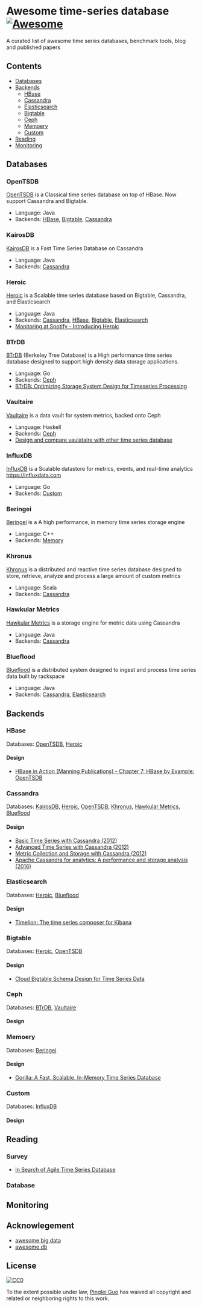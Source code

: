 <!-- NOTE: this md file is generated, please don't modify the file directly -->
# Awesome time-series database [![Awesome](https://cdn.rawgit.com/sindresorhus/awesome/d7305f38d29fed78fa85652e3a63e154dd8e8829/media/badge.svg)](https://github.com/sindresorhus/awesome)
A curated list of awesome time series databases, benchmark tools, blog and published papers

## Contents

- [Databases](#databases)
- [Backends](#backends)
  - [HBase](#hbase)
  - [Cassandra](#cassandra)
  - [Elasticsearch](#elasticsearch)
  - [Bigtable](#bigtable)
  - [Ceph](#ceph)
  - [Memoery](#memoery)
  - [Custom](#custom)
- [Reading](#reading)
- [Monitoring](#monitoring)

## Databases

### OpenTSDB

[OpenTSDB](http://opentsdb.net/) is a Classical time series database on top of HBase. Now support Cassandra and Bigtable.

- Language: Java
- Backends: [HBase](#hbase), [Bigtable](#bigtable), [Cassandra](#cassandra)

### KairosDB

[KairosDB](https://kairosdb.github.io/) is a Fast Time Series Database on Cassandra

- Language: Java
- Backends: [Cassandra](#cassandra)

### Heroic

[Heroic](https://spotify.github.io/heroic/) is a Scalable time series database based on Bigtable, Cassandra, and Elasticsearch

- Language: Java
- Backends: [Cassandra](#cassandra), [HBase](#hbase), [Bigtable](#bigtable), [Elasticsearch](#elasticsearch)
- [Monitoring at Spotify - Introducing Heroic](https://labs.spotify.com/2015/11/17/monitoring-at-spotify-introducing-heroic/)

### BTrDB

[BTrDB](https://github.com/SoftwareDefinedBuildings/btrdb) (Berkeley Tree Database) is a High performance time series database designed to support high density data storage applications.

- Language: Go
- Backends: [Ceph](#ceph)
- [BTrDB: Optimizing Storage System Design for Timeseries Processing](https://www.usenix.org/system/files/conference/fast16/fast16-papers-andersen.pdf)

### Vaultaire

[Vaultaire](https://github.com/afcowie/vaultaire) is a data vault for system metrics, backed onto Ceph

- Language: Haskell
- Backends: [Ceph](#ceph)
- [Design and compare vaulataire with other time series database](http://www.anchor.com.au/blog/2014/06/vaultaire-ceph-based-immutable-tsdb/)

### InfluxDB

[InfluxDB](https://www.influxdata.com/time-series-platform/influxdb/) is a Scalable datastore for metrics, events, and real-time analytics https://influxdata.com

- Language: Go
- Backends: [Custom](#custom)

### Beringei

[Beringei](https://github.com/facebookincubator/beringei) is a A high performance, in memory time series storage engine

- Language: C++
- Backends: [Memory](#memory)

### Khronus

[Khronus](https://github.com/Searchlight/khronus) is a distributed and reactive time series database designed to store, retrieve, analyze and process a large amount of custom metrics

- Language: Scala
- Backends: [Cassandra](#cassandra)

### Hawkular Metrics

[Hawkular Metrics](https://github.com/hawkular/hawkular-metrics) is a storage engine for metric data using Cassandra

- Language: Java
- Backends: [Cassandra](#cassandra)

### Blueflood

[Blueflood](https://github.com/rackerlabs/blueflood) is a distributed system designed to ingest and process time series data built by rackspace

- Language: Java
- Backends: [Cassandra](#cassandra), [Elasticsearch](#elasticsearch)

## Backends

### HBase

Databases: [OpenTSDB](#opentsdb), [Heroic](#heroic)

#### Design

- [HBase in Action (Manning Publications) - Chapter 7: HBase by Example: OpenTSDB](http://www.manning.com/dimidukkhurana/)

### Cassandra

Databases: [KairosDB](#kairosdb), [Heroic](#heroic), [OpenTSDB](#opentsdb), [Khronus](#khronus), [Hawkular Metrics](#hawkular-metrics), [Blueflood](#blueflood)

#### Design

- [Basic Time Series with Cassandra (2012)](http://www.rubyscale.com/post/143067470585/basic-time-series-with-cassandra)
- [Advanced Time Series with Cassandra (2012)](http://www.datastax.com/dev/blog/advanced-time-series-with-cassandra)
- [Metric Collection and Storage with Cassandra (2012)](http://www.datastax.com/dev/blog/metric-collection-and-storage-with-cassandra)
- [Apache Cassandra for analytics: A performance and storage analysis (2016)](https://www.oreilly.com/ideas/apache-cassandra-for-analytics-a-performance-and-storage-analysis)

### Elasticsearch

Databases: [Heroic](#heroic), [Blueflood](#blueflood)

#### Design

- [Timelion: The time series composer for Kibana](https://www.elastic.co/blog/timelion-timeline)

### Bigtable

Databases: [Heroic](#heroic), [OpenTSDB](#opentsdb)

#### Design

- [Cloud Bigtable Schema Design for Time Series Data](https://cloud.google.com/bigtable/docs/schema-design-time-series)

### Ceph

Databases: [BTrDB](#btrdb), [Vaultaire](#vaultaire)

#### Design

### Memoery

Databases: [Beringei](#beringei)

#### Design

- [Gorilla: A Fast, Scalable, In-Memory Time Series Database](http://www.vldb.org/pvldb/vol8/p1816-teller.pdf)

### Custom

Databases: [InfluxDB](#influxdb)

#### Design

## Reading

### Survey

- [In Search of Agile Time Series Database](https://taowen.gitbooks.io/tsdb/content/)

### Database

## Monitoring

## Acknowlegement

- [awesome big data](https://github.com/onurakpolat/awesome-bigdata#time-series-databases)
- [awesome db](https://github.com/numetriclabz/awesome-db)

## License

[![CC0](http://i.creativecommons.org/p/zero/1.0/88x31.png)](http://creativecommons.org/publicdomain/zero/1.0/)

To the extent possible under law, [Pinglei Guo](https://github.com/at15) has waived all copyright and related or neighboring rights to this work.
